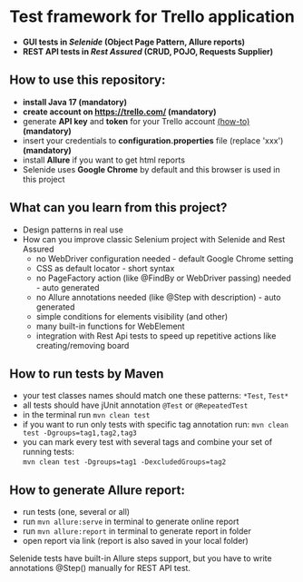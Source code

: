 # Test framework for Trello application 
- **GUI tests in _Selenide_ (Object Page Pattern, Allure reports)**
- **REST API tests in _Rest Assured_ (CRUD, POJO, Requests Supplier)**

## How to use this repository:
- **install Java 17 (mandatory)**
- **create account on https://trello.com/ (mandatory)**
- generate **API key** and **token** for your Trello account [(how-to)](https://developer.atlassian.com/cloud/trello/guides/rest-api/api-introduction/) **(mandatory)**
- insert your credentials to **configuration.properties** file (replace 'xxx') **(mandatory)**
- install **Allure** if you want to get html reports
- Selenide uses **Google Chrome** by default and this browser is used in this project

## What can you learn from this project?
- Design patterns in real use
- How can you improve classic Selenium project with Selenide and Rest Assured
  - no WebDriver configuration needed - default Google Chrome setting
  - CSS as default locator - short syntax
  - no PageFactory action (like @FindBy or WebDriver passing) needed  - auto generated
  - no Allure annotations needed (like @Step with description) - auto generated
  - simple conditions for elements visibility (and other)
  - many built-in functions for WebElement
  - integration with Rest Api tests to speed up repetitive actions like creating/removing board

## How to run tests by Maven
- your test classes names should match one these patterns: `*Test`, `Test*`
- all tests should have jUnit annotation `@Test` or `@RepeatedTest`
- in the terminal run `mvn clean test`
- if you want to run only tests with specific tag annotation run: `mvn clean test -Dgroups=tag1,tag2,tag3`
- you can mark every test with several tags and combine your set of running tests:  
  `mvn clean test -Dgroups=tag1 -DexcludedGroups=tag2`

## How to generate Allure report:
- run tests (one, several or all)
- run `mvn allure:serve` in terminal to generate online report
- run `mvn allure:report` in terminal to generate report in folder
- open report via link (report is also saved in your local folder)

Selenide tests have built-in Allure steps support, but you have to write annotations @Step() manually for REST API test.

